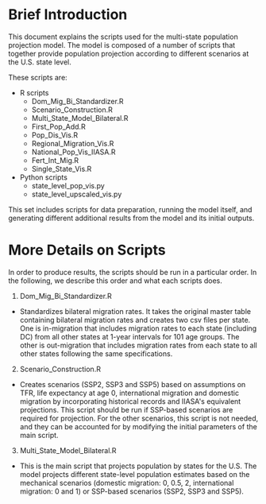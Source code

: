 # Brief Introduction
This document explains the scripts used for the multi-state population projection
model. The model is composed of a number of scripts that together provide population projection according to different scenarios at the U.S. state level.

These scripts are:
- R scripts
  - Dom_Mig_Bi_Standardizer.R
  - Scenario_Construction.R
  - Multi_State_Model_Bilateral.R
  - First_Pop_Add.R
  - Pop_Dis_Vis.R
  - Regional_Migration_Vis.R
  - National_Pop_Vis_IIASA.R
  - Fert_Int_Mig.R
  - Single_State_Vis.R
- Python scripts
  - state_level_pop_vis.py
  - state_level_upscaled_vis.py

This set includes scripts for data preparation, running the model itself, and generating different additional results from the model and its initial outputs.

# More Details on Scripts
In order to produce results, the scripts should be run in a particular order. In the following, we describe this order and what each scripts does.

1. Dom_Mig_Bi_Standardizer.R
  - Standardizes bilateral migration rates. It takes the original master table containing bilateral
	migration rates and creates two csv files per state. One is in-migration that includes migration rates to each state (including DC) from all other states at 1-year intervals for 101 age groups. The other is out-migration that includes migration rates from each state to all other states following the same specifications.
2. Scenario_Construction.R
  - Creates scenarios (SSP2, SSP3 and SSP5) based on assumptions on TFR, life expectancy at age 0,
	international migration and domestic migration by incorporating historical records and IIASA's equivalent projections. This script should be run if SSP-based scenarios are required for projection. For the other scenarios, this script is not needed, and they can be accounted for by modifying the initial parameters of the main script.
3. Multi_State_Model_Bilateral.R
  - This is the main script that projects population by states for the U.S. The model projects different state-level population estimates based on the mechanical scenarios (domestic migration: 0, 0.5, 2, international migration: 0 and 1) or SSP-based scenarios (SSP2, SSP3 and SSP5).
